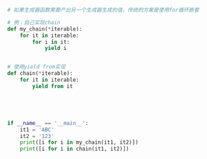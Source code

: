 
<BlogInfo title="12.yield from" author="白日梦想猿" pv=0 read_times=0 pre_cost_time=0分18秒 category="可迭代对象_迭代器和生成器" tag_list="['可迭代对象_迭代器和生成器']" create_time="2022.04.17 11:58:53" update_time="2022.04.18 09:57:16" />

```python
# 如果生成器函数需要产出另一个生成器生成的值，传统的方案是使用for循环嵌套

# 例：自己实现chain
def my_chain(*iterable):
    for it in iterable:
        for i in it:
            yield i


# 使用yield from实现
def chain(*iterable):
    for it in iterable:
        yield from it





if __name__ == '__main__':
    it1 = 'ABC'
    it2 = '123'
    print([i for i in my_chain(it1, it2)])
    print([i for i in chain(it1, it2)])

```

